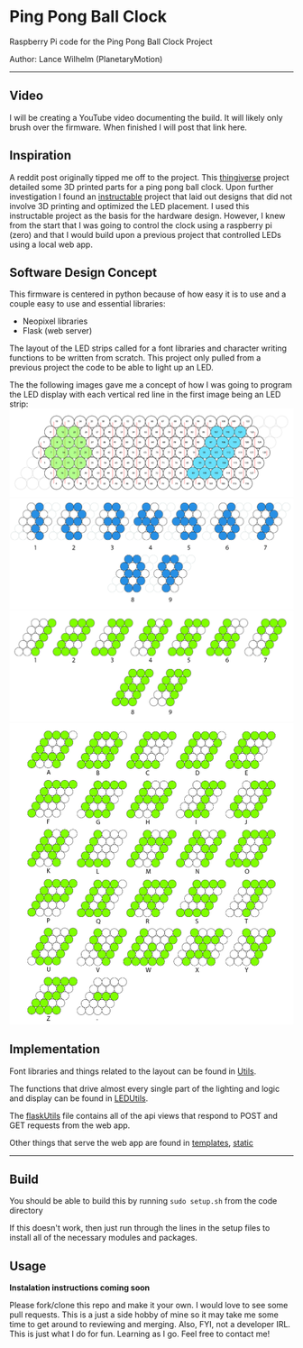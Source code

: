 
# Ping Pong Ball Clock

Raspberry Pi code for the Ping Pong Ball Clock Project

Author: Lance Wilhelm (PlanetaryMotion)

---

## Video

I will be creating a YouTube video documenting the build. It will likely only brush over the firmware. When finished I will post that link here.

## Inspiration

A reddit post originally tipped me off to the project. This [thingiverse](https://www.thingiverse.com/thing:4091854) project detailed some 3D printed parts for a ping pong ball clock. Upon further investigation I found an [instructable](https://www.instructables.com/id/Ping-Pong-Ball-LED-Clock/) project that laid out designs that did not involve 3D printing and optimized the LED placement. I used this instructable project as the basis for the hardware design. However, I knew from the start that I was going to control the clock using a raspberry pi (zero) and that I would build upon a previous project that controlled LEDs using a local web app.

## Software Design Concept

This firmware is centered in python because of how easy it is to use and a couple easy to use and essential libraries:

- Neopixel libraries
- Flask (web server)

The layout of the LED strips called for a font libraries and character writing functions to be written from scratch. This project only pulled from a previous project the code to be able to light up an LED. 

The the following images gave me a concept of how I was going to program the LED display with each vertical red line in the first image being an LED strip:
![layout concept](imgs/layout&#32;visualizer-01.jpg)
![layout concept](imgs/layout&#32;visualizer-02.jpg)
![layout concept](imgs/layout&#32;visualizer-03.jpg)
![layout concept](imgs/layout&#32;visualizer-04.jpg)

## Implementation

Font libraries and things related to the layout can be found in [Utils](code/Utils.py). 

The functions that drive almost every single part of the lighting and logic and display can be found in [LEDUtils](code/LEDUtils.py).

The [flaskUtils](code/flaskUtils.py) file contains all of the api views that respond to POST and GET requests from the web app.

Other things that serve the web app are found in [templates](code/templates/), [static](code/static/)

---

## Build

You should be able to build this by running `sudo setup.sh` from the code directory

If this doesn't work, then just run through the lines in the setup files to install all of the necessary modules and packages.

## Usage

**Instalation instructions coming soon**

Please fork/clone this repo and make it your own. I would love to see some pull requests. This is a just a side hobby of mine so it may take me some time to get around to reviewing and merging. Also, FYI, not a developer IRL. This is just what I do for fun. Learning as I go. Feel free to contact me! 
